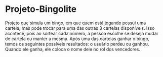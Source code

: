 # Projeto-Bingolite

Projeto que simula um bingo, em que quem está jogando possui uma cartela, mas pode trocar para uma das outras 3 cartelas disponíveis. Isso acontece, pois ao sortear cada número, a pessoa escolhe se deseja mudar de cartela ou manter a mesma. Após uma das cartelas ganhar o bingo, temos os seguintes possíveis resultados: o usuário perdeu ou ganhou. Quando ele ganha, ele coloca o nome dele no rol dos vencedores.

